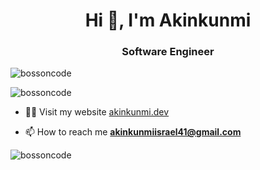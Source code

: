 <h1 align="center">Hi 👋, I'm Akinkunmi</h1>
<h3 align="center">Software Engineer</h3>
<p><img align="center" src="https://github-readme-streak-stats.herokuapp.com/?user=bossoncode&" alt="bossoncode" /></p>
<p align="left"> <img src="https://komarev.com/ghpvc/?username=bossoncode&label=Profile%20views&color=0e75b6&style=flat" alt="bossoncode" /> </p>

- 👨‍💻 Visit my website [akinkunmi.dev](akinkunmi.dev)

- 📫 How to reach me **akinkunmiisrael41@gmail.com**

<p><img align="center" src="https://github-readme-stats.vercel.app/api/top-langs?username=bossoncode&show_icons=true&locale=en&layout=compact" alt="bossoncode" /></p>

